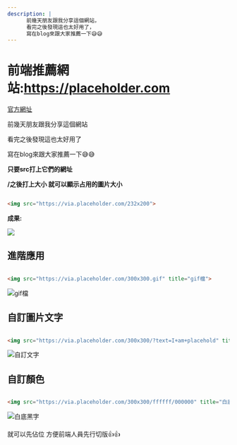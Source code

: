 ```yaml
---
description: |
      前幾天朋友跟我分享這個網站，
      看完之後發現這也太好用了，
      寫在blog來跟大家推薦一下😅😅
---
```

# 前端推薦網站:https://placeholder.com

[官方網址](https://placeholder.com)


前幾天朋友跟我分享這個網站

看完之後發現這也太好用了

寫在blog來跟大家推薦一下😅😅

**只要src打上它們的網址**

**/之後打上大小 就可以顯示占用的圖片大小**

``` html

<img src="https://via.placeholder.com/232x200">

```

**成果:**

<img src="https://via.placeholder.com/232x200">

## 進階應用

``` html

<img src="https://via.placeholder.com/300x300.gif" title="gif檔">

```
<img src="https://via.placeholder.com/300x300.gif" title="gif檔">

## 自訂圖片文字
``` html

<img src="https://via.placeholder.com/300x300/?text=I+am+placehold" title="自訂文字">

```

<img src="https://via.placeholder.com/300x300/?text=I+am+placehold" title="自訂文字">

## 自訂顏色
``` html

<img src="https://via.placeholder.com/300x300/ffffff/000000" title="白底黑字">

```

<img src="https://via.placeholder.com/300x300/ffffff/000000" title="白底黑字">


<div style='margin-top:20px;'>
就可以先佔位 方便前端人員先行切版👍👍
</div>

<disqus/>  